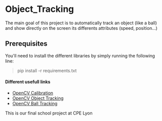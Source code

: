 # Object_Tracking
The main goal of this project is to automatically track an object (like a ball) and show directly on the screen its differents attributes (speed, position...)

## Prerequisites
You'll need to install the different libraries by simply running the following line:
> pip install -r requirements.txt

#### Different usefull links
- [OpenCV Calibration](https://opencv24-python-tutorials.readthedocs.io/en/latest/py_tutorials/py_calib3d/py_calibration/py_calibration.html)
- [OpenCV Object Tracking](https://pyimagesearch.com/2018/07/30/opencv-object-tracking/)
- [OpenCV Ball Tracking](https://pyimagesearch.com/2015/09/14/ball-tracking-with-opencv/)

This is our final school project at CPE Lyon
